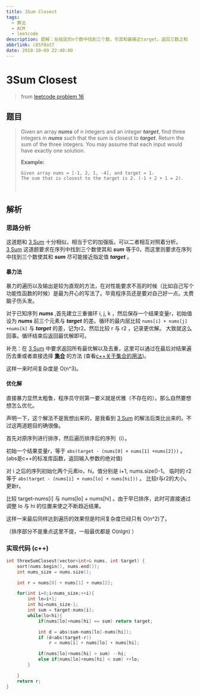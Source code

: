 ```yaml
---
title: 3Sum Closest
tags:
  - 算法
  - ACM
  - leetcode
description: 题解：在给定的n个数中找到三个数，令其和最接近target，返回三数之和
abbrlink: c85f0a37
date: 2018-10-09 22:40:00
---
```

# 3Sum Closest

> from [leetcode problem 16][1]

## 题目

> Given an array ***nums*** of n integers and an integer ***target***, find three integers in ***nums*** such that the sum is closest to ***target***. Return the sum of the three integers. You may assume that each input would have exactly one solution.
>
> **Example:**
> ```text
> Given array nums = [-1, 2, 1, -4], and target = 1.  
> The sum that is closest to the target is 2. (-1 + 2 + 1 = 2).
> ```
> &nbsp;  

## 解析

### 思路分析

这道题和 [3 Sum][2] 十分相似，相当于它的加强版。可以二者相互对照着分析。  
[3 Sum][2] 这道题要求在序列中找到三个数使其和 ***sum*** 等于0，而这里则要求在序列中找到三个数使其和 ***sum*** 尽可能接近指定值 ***target*** 。

#### 暴力法

暴力的遍历以及输出是较为直观的方法，在对性能要求不高的时候（比如自己写个功能性函数的时候）是最为开心的写法了。毕竟程序员还是要对自己好一点。太费脑子伤头发。  

对于已知序列 ***nums*** ,首先建立三重循环 i, j, k ，然后保存一个结果变量r，初始值设为 ***nums*** 前三个元素与 ***target*** 的差。循环的最内层比较 ```nums[i] + nums[j] +nums[k]``` 与 ***target*** 的差，记为r2。然后比较 r 与 r2 ，记录更优解。
大致就这么回事。循环结束后返回最优解即可。

补充：在 [3 Sum][2] 中要求返回所有最优解以及去重，这里可以通过在最后对结果遍历去重或者直接选择 [**集合**][3] 的方法 (查看[c++关于集合的用法][4])。

这样一来时间复杂度是 O(n^3)。

#### 优化解

直接暴力显然太粗鲁，程序员守则第一要义就是优雅（不存在的）。那么自然要想想怎么优化。

声明一下，这个解法不是我想出来的，是我看到 [3 Sum][2] 的解法后类比出来的。不过这两道题目的确很像。

首先对原序列进行排序，然后遍历排序后的序列（i）。

初始一个结果变量r，等于 ```abs(target - (nums[0] + nums[1] +nums[2]))``` 。(abs是c++的标准库函数，返回输入参数的绝对值)

对 i 之后的序列初始化两个元素lo，hi。值分别是 i+1, nums.size()-1。 临时的 r2 等于 ```abs(target - (nums[i] + nums[lo] + nums[hi]))``` 。
比较r与r2的大小。更新r。

比较 target-nums[i] 与 nums[lo] + nums[hi] 。由于早已排序，此时可直接通过调整 lo 与 hi 的位置来使之不断趋近结果。

这样一来最后同样达到遍历的效果但是时间复杂度已经只有 O(n^2)了。

（排序部分不是重点这里不提，一般最优都是 O(nlgn) ）

### 实现代码 (c++)

```c++
int threeSumClosest(vector<int>& nums, int target) {
    sort(nums.begin(), nums.end());
    int nums_size = nums.size();

    int r = nums[0] + nums[1] + nums[2];

    for(int i=0;i<nums_size;++i){
        int lo=i+1;
        int hi=nums_size-1;
        int sum = target-nums[i];
        while(lo<hi){
            if(nums[lo]+nums[hi] == sum) return target;

            int d = abs(sum-nums[lo]-nums[hi]);
            if (d<abs(target-r))
                r = nums[i] + nums[lo] + nums[hi];

            if(nums[lo]+nums[hi] > sum) --hi;
            else if(nums[lo]+nums[hi] < sum) ++lo;
        }

    }
    return r;
}
```

[1]: https://leetcode.com/problems/3sum-closest/description/
[2]: https://leetcode.com/problems/3sum/description/
[3]: https://zh.wikipedia.org/wiki/%E9%9B%86%E5%90%88_(%E8%AE%A1%E7%AE%97%E6%9C%BA%E7%A7%91%E5%AD%A6)
[4]: https://zh.cppreference.com/w/cpp/container/set